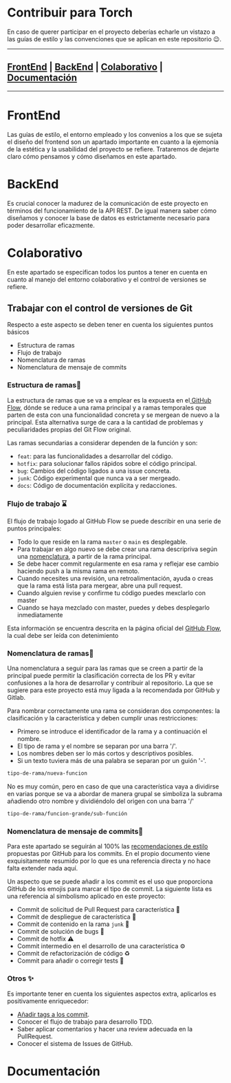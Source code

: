 # Contribuir para Torch 
En caso de querer participar en el proyecto deberías echarle un vistazo a las guías de estilo y las convenciones que se aplican en este repositorio :wink:. 
***
## [FrontEnd](#FrontEnd) | [BackEnd](#BackEnd) | [Colaborativo](#Colaborativo) | [Documentación](#Documentación) 
***

# FrontEnd
Las guías de estilo, el entorno empleado y los convenios a los que se sujeta el diseño del frontend son un apartado importante en cuanto a la ejemonía de la estética y la usabilidad del proyecto se refiere. Trataremos de dejarte claro cómo pensamos y cómo diseñamos en este apartado.
<!--PENDIENTE-->

# BackEnd
Es crucial conocer la madurez de la comunicación de este proyecto en términos del funcionamiento de la API REST. De igual manera saber cómo diseñamos y conocer la base de datos es estrictamente necesario para poder desarrollar eficazmente.
<!--PENDIENTE-->

# Colaborativo
En este apartado se especifican todos los puntos a tener en cuenta en cuanto al manejo del entorno colaborativo y el control de versiones se refiere.

## **Trabajar con el control de versiones de Git**
Respecto a este aspecto se deben tener en cuenta los siguientes puntos básicos
- Estructura de ramas
- Flujo de trabajo
- Nomenclatura de ramas
- Nomenclatura de mensaje de commits
### **Estructura de ramas**:seedling:
La estructura de ramas que se va a emplear es la expuesta en el[ GitHub Flow](https://githubflow.github.io/), dónde se reduce a una rama principal y a ramas temporales que parten de esta con una funcionalidad concreta y se mergean de nuevo a la principal. Esta alternativa surge de cara a la cantidad de problemas y peculiaridades propias del Git Flow original.

Las ramas secundarias a considerar dependen de la función y son:
  - ``feat``: para las funcionalidades a desarrollar del código.
  - ``hotfix``: para solucionar fallos rápidos sobre el código principal.
  - ``bug``: Cambios del código ligados a una issue concreta.
  - ``junk``: Código experimental que nunca va a ser mergeado.
  - ``docs``: Código de documentación explícita y redacciones. 

### **Flujo de trabajo** :hourglass:

El flujo de trabajo logado al GitHub Flow se puede describir en una serie de puntos principales:

- Todo lo que reside en la rama ``master`` o ``main`` es desplegable.
- Para trabajar en algo nuevo se debe crear una rama descripriva según una [nomenclatura](###Nomenclatura), a partir de la rama principal.
- Se debe hacer commit regularmente en esa rama y reflejar ese cambio haciendo push a la misma rama en remoto.
- Cuando necesites una revisión, una retroalimentación, ayuda o creas que la rama está lista para mergear, abre una pull request.
- Cuando alguien revise y confirme tu código puedes mexclarlo con master
- Cuando se haya mezclado con master, puedes y debes desplegarlo inmediatamente

Esta información se encuentra descrita en la página oficial del [GitHub Flow](https://githubflow.github.io/), la cual debe ser leída con detenimiento
### **Nomenclatura de ramas**:closed_book:

Una nomenclatura a seguir para las ramas que se creen a partir de la principal puede permitir la clasificación correcta de los PR y evitar confusiones a la hora de desarrollar y contribuir al repositorio. La que se sugiere para este proyecto está muy ligada a la recomendada por GitHub y Gitlab.

Para nombrar correctamente una rama se consideran dos componentes: la clasificación y la característica y deben cumplir unas restricciones:
- Primero se introduce el identificador de la rama y a continuación el nombre.
- El tipo de rama y el nombre se separan por una barra '/'.
- Los nombres deben ser lo más cortos y descriptivos posibles.
- Si un texto tuviera más de una palabra se separan por un guión '-'.
```bash
tipo-de-rama/nueva-funcion
```

No es muy común, pero en caso de que una característica vaya a dividirse en varias porque se va a abordar de manera grupal se simboliza la subrama añadiendo otro nombre y dividiéndolo del origen con una barra '/'

```bash
tipo-de-rama/funcion-grande/sub-función
```
### **Nomenclatura de mensaje de commits**:blue_book:

Para este apartado se seguirán al 100% las [recomendaciones de estilo](https://github.com/nhn/tui.calendar/blob/master/docs/COMMIT_MESSAGE_CONVENTION.md) propuestas por GitHub para los commits. En el propio documento viene exquisitamente resumido por lo que es una referencia directa y no hace falta extender nada aquí.

Un aspecto que se puede añadir a los commit es el uso que proporciona GitHub de los emojis para marcar el tipo de commit. La siguiente lista es una referencia al simbolismo aplicado en este proyecto:

- Commit de solicitud  de Pull Request para característica :pray:
- Commit de despliegue de característica :rocket:
- Commit de contenido en la rama `junk` :test_tube:
- Commit de solución de bugs :bug:
- Commit de hotfix :warning:
- Commit intermedio en el desarrollo de una característica :gear:
- Commit de refactorización de código :recycle:
- Commit para añadir o corregir tests :rotating_light:

### **Otros** :sparkles:
Es importante tener en cuenta los siguientes aspectos extra, aplicarlos es positivamente enriquecedor:

- [Añadir tags a los commit](https://www.tutorialspoint.com/how-to-tag-a-commit-in-git).
- Conocer el flujo de trabajo para desarrollo TDD.
- Saber aplicar comentarios y hacer una review adecuada en la PullRequest.
- Conocer el sistema de Issues de GitHub.  
# Documentación
<!--PENDIENTE-->
